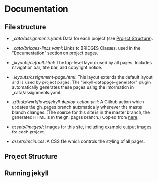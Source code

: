 # Documentation

## File structure

* *_data/assignments.yaml*: Data for each project (see [Project Structure](Project-Structure)).

* *_data/bridges-links.yaml*: Links to BRIDGES Classes, used in the "Documentation" section on project pages.

* *_layouts/default.html*: The top-level layout used by all pages. Includes navigation bar, title bar, and copyright notice.

* *_layouts/assignment-page.html*: This layout extends the default layout and is used by project pages. The "jekyll-datapage-generator" plugin automatically generates these pages using the information in _data/assignments.yaml.

* *.github/workflows/jekyll-deploy-action.yml*: A Github action which updates the gh_pages branch automatically whenever the master branch changes. (The source for this site is in the master branch; the generated HTML is in the gh_pages branch.) Copied from [here](https://github.com/marketplace/actions/jekyll-deploy-action).

* *assets/images/*: Images for this site, including example output images for each project.

* *assets/main.css*: A CSS file which controls the styling of all pages.

## Project Structure

## Running jekyll
